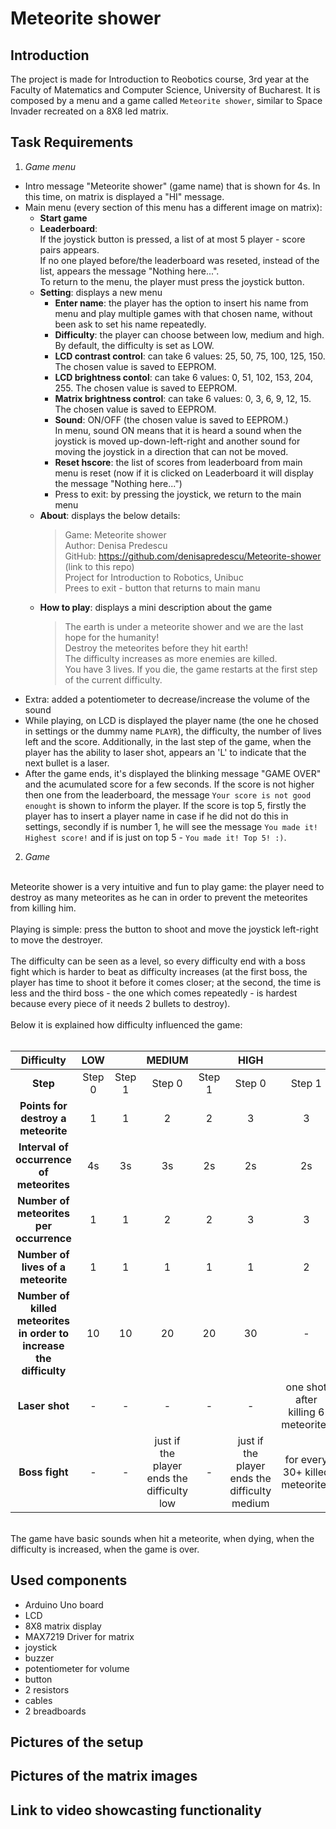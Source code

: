 # Meteorite shower

## Introduction 
The project is made for Introduction to Reobotics course, 3rd year at the Faculty of Matematics and Computer Science, University of Bucharest.
It is composed by a menu and a game called `Meteorite shower`, similar to Space Invader recreated on a 8X8 led matrix.

## Task Requirements
1. <i>Game menu</i>
  - Intro message "Meteorite shower" (game name) that is shown for 4s. In this time, on matrix is displayed a "HI" message.
  - Main menu (every section of this menu has a different image on matrix):
    - **Start game**
    - **Leaderboard**: </br>
    If the joystick button is pressed, a list of at most 5 player - score pairs appears. </br>
    If no one played before/the leaderboard was reseted, instead of the list, appears the message "Nothing here...". </br>
    To return to the menu, the player must press the joystick button. 
    - **Setting**: displays a new menu
      - <b>Enter name</b>: the player has the option to insert his name from menu and play multiple games with that chosen name, without been ask to set his name repeatedly.
      - <b>Difficulty</b>: the player can choose between low, medium and high. </br>
        By default, the difficulty is set as LOW. </br>
      - <b>LCD contrast control</b>: can take 6 values: 25, 50, 75, 100, 125, 150. The chosen value is saved to EEPROM.
      - <b>LCD brightness contol</b>: can take 6 values: 0, 51, 102, 153, 204, 255. The chosen value is saved to EEPROM.
      - <b>Matrix brightness control</b>: can take 6 values: 0, 3, 6, 9, 12, 15. The chosen value is saved to EEPROM.
      - <b>Sound</b>: ON/OFF (the chosen value is saved to EEPROM.) </br>
        In menu, sound ON means that it is heard a sound when the joystick is moved up-down-left-right and another sound for moving the joystick in a direction that can not be moved.
      - <b>Reset hscore</b>: the list of scores from leaderboard from main menu is reset (now if it is clicked on Leaderboard it will display the message "Nothing here...")
      - Press to exit: by pressing the joystick, we return to the main menu 
    - **About**: displays the below details:
       > Game: Meteorite shower </br>
       Author: Denisa Predescu </br>
       GitHub: https://github.com/denisapredescu/Meteorite-shower (link to this repo) </br>
       Project for Introduction to Robotics, Unibuc </br>
       Prees to exit - button that returns to main manu
    - **How to play**: displays a mini description about the game </br>
      >The earth is under a meteorite shower and we are the last hope for the humanity! </br>
       Destroy the meteorites before they hit earth! </br>
       The difficulty increases as more enemies are killed. </br>
       You have 3 lives. If you die, the game restarts at the first step of the current difficulty.
  - Extra: added a potentiometer to decrease/increase the volume of the sound
  - While playing, on LCD is displayed the player name (the one he chosed in settings or the dummy name `PLAYR`), the difficulty, the number of lives left and the score. Additionally, in the last step of the game, when the player has the ability to laser shot, appears an 'L' to indicate that the next bullet is a laser. 
  - After the game ends, it's displayed the blinking message "GAME OVER" and the acumulated score for a few seconds. If the score is not higher then one from the leaderboard, the message `Your score is not good enought` is shown to inform the player. If the score is top 5, firstly the player has to insert a player name in case if he did not do this in settings, secondly if is number 1, he will see the message `You made it! Highest score!` and if is just on top 5 - `You made it! Top 5! :)`. </br>

2. <i>Game</i> 
  </br>
  Meteorite shower is a very intuitive and fun to play game: the player need to destroy as many meteorites as he can in order to prevent the meteorites from killing him. </br>
  </br>
  Playing is simple: press the button to shoot and move the joystick left-right to move the destroyer. </br>
  </br>
  The difficulty can be seen as a level, so every difficulty end with a boss fight which is harder to beat as difficulty increases (at the first boss, the player has time to shoot it before it comes closer; at the second, the time is less and the third boss - the one which comes repeatedly - is hardest because every piece of it needs 2 bullets to destroy). </br>
  </br>
  Below it is explained how difficulty influenced the game: </br>
  </br>
  
 | Difficulty | LOW ||  MEDIUM || HIGH  ||
 | :---: | :---:  | :---: | :---: | :---: | :---: | :---: |
 |<b>Step</b> | Step 0 |  Step 1 |  Step 0 |  Step 1 | Step 0 | Step 1 | 
 |<b>Points for destroy a meteorite</b> | 1 | 1| 2 | 2| 3 |3 |
 |<b>Interval of occurrence of meteorites</b>| 4s | 3s | 3s | 2s| 2s|2s|
 |<b>Number of meteorites per occurrence</b>| 1| 1| 2| 2 | 3 |3 |
 |<b>Number of lives of a meteorite</b> | 1 |1 | 1 |1 |1 |2|
 |<b>Number of killed meteorites in order to increase the difficulty</b>| 10 | 10 | 20 | 20 | 30 | - |
 |<b>Laser shot</b> | - | -| - |- | - | one shot after killing 6 meteorites|
 |<b>Boss fight</b>| - | - | just if the player ends the difficulty low | - | just if the player ends the difficulty medium | for every 30+ killed meteorites |  
 </br>
 The game have basic sounds when hit a meteorite, when dying, when the difficulty is increased, when the game is over.
 </br>
 
## Used components
- Arduino Uno board
- LCD 
- 8X8 matrix display
- MAX7219 Driver for matrix
- joystick
- buzzer
- potentiometer for volume
- button
- 2 resistors
- cables
- 2 breadboards


## Pictures of the setup

## Pictures of the matrix images

## Link to video showcasting functionality

